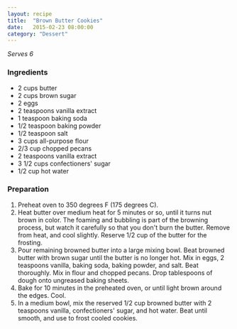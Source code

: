```yaml
---
layout: recipe
title:  "Brown Butter Cookies"
date:   2015-02-23 08:00:00
category: "Dessert"
---
```


*Serves 6*

### Ingredients

- 2 cups butter
- 2 cups brown sugar
- 2 eggs
- 2 teaspoons vanilla extract
- 1 teaspoon baking soda
- 1/2 teaspoon baking powder
- 1/2 teaspoon salt
- 3 cups all-purpose flour
- 2/3 cup chopped pecans
- 2 teaspoons vanilla extract
- 3 1/2 cups confectioners' sugar
- 1/2 cup hot water

### Preparation

1. Preheat oven to 350 degrees F (175 degrees C).
2. Heat butter over medium heat for 5 minutes or so, until it turns nut brown in color. The foaming and bubbling is part of the browning process, but watch it carefully so that you don't burn the butter. Remove from heat, and cool slightly. Reserve 1/2 cup of the butter for the frosting.
3. Pour remaining browned butter into a large mixing bowl. Beat browned butter with brown sugar until the butter is no longer hot. Mix in eggs, 2 teaspoons vanilla, baking soda, baking powder, and salt. Beat thoroughly. Mix in flour and chopped pecans. Drop tablespoons of dough onto ungreased baking sheets.
4. Bake for 10 minutes in the preheated oven, or until light brown around the edges. Cool.
5. In a medium bowl, mix the reserved 1/2 cup browned butter with 2 teaspoons vanilla, confectioners' sugar, and hot water. Beat until smooth, and use to frost cooled cookies.
